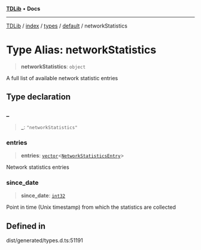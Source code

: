 [**TDLib**](../../../../../../README.md) • **Docs**

***

[TDLib](../../../../../../modules.md) / [index](../../../../../README.md) / [types](../../../README.md) / [default](../README.md) / networkStatistics

# Type Alias: networkStatistics

> **networkStatistics**: `object`

A full list of available network statistic entries

## Type declaration

### \_

> **\_**: `"networkStatistics"`

### entries

> **entries**: [`vector`](vector.md)\<[`NetworkStatisticsEntry`](NetworkStatisticsEntry.md)\>

Network statistics entries

### since\_date

> **since\_date**: [`int32`](int32.md)

Point in time (Unix timestamp) from which the statistics are collected

## Defined in

dist/generated/types.d.ts:51191
